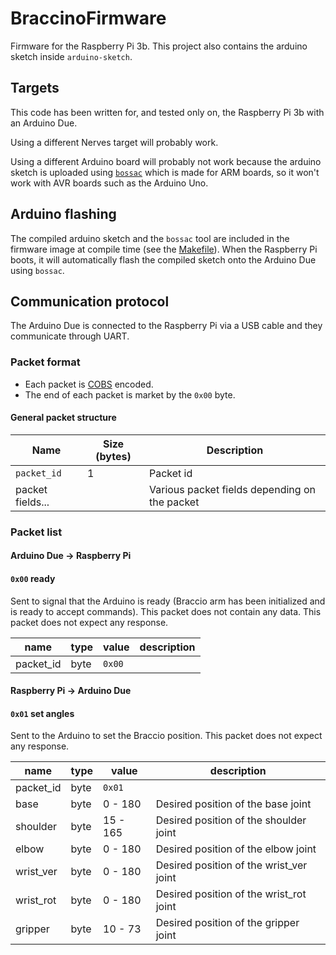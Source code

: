 # BraccinoFirmware

Firmware for the Raspberry Pi 3b.
This project also contains the arduino sketch inside `arduino-sketch`.

## Targets

This code has been written for, and tested only on, the Raspberry Pi 3b with an Arduino Due.

Using a different Nerves target will probably work.

Using a different Arduino board will probably not work because the arduino sketch is uploaded using [`bossac`](https://github.com/shumatech/BOSSA/) which is made for ARM boards, so it won't work with AVR boards such as the Arduino Uno.

## Arduino flashing

The compiled arduino sketch and the `bossac` tool are included in the firmware image at compile time (see the [Makefile](./Makefile)).
When the Raspberry Pi boots, it will automatically flash the compiled sketch onto the Arduino Due using `bossac`.

## Communication protocol

The Arduino Due is connected to the Raspberry Pi via a USB cable and they communicate through UART.

### Packet format

- Each packet is [COBS](https://en.wikipedia.org/wiki/Consistent_Overhead_Byte_Stuffing) encoded.
- The end of each packet is market by the `0x00` byte.

#### General packet structure

| Name             | Size (bytes) | Description                                   |
| ---------------- | ------------ | --------------------------------------------- |
| `packet_id`      | 1            | Packet id                                     |
| packet fields... |              | Various packet fields depending on the packet |

### Packet list

#### Arduino Due -> Raspberry Pi

#### `0x00` ready

Sent to signal that the Arduino is ready (Braccio arm has been initialized and is ready to accept commands).
This packet does not contain any data.
This packet does not expect any response.

| name      | type | value  | description |
| --------- | ---- | ------ | ----------- |
| packet_id | byte | `0x00` |             |

#### Raspberry Pi -> Arduino Due

#### `0x01` set angles

Sent to the Arduino to set the Braccio position.
This packet does not expect any response.

| name      | type | value    | description                             |
| --------- | ---- | -------- | --------------------------------------- |
| packet_id | byte | `0x01`   |                                         |
| base      | byte | 0 - 180  | Desired position of the base joint      |
| shoulder  | byte | 15 - 165 | Desired position of the shoulder joint  |
| elbow     | byte | 0 - 180  | Desired position of the elbow joint     |
| wrist_ver | byte | 0 - 180  | Desired position of the wrist_ver joint |
| wrist_rot | byte | 0 - 180  | Desired position of the wrist_rot joint |
| gripper   | byte | 10 - 73  | Desired position of the gripper joint   |

